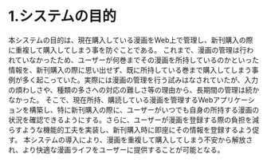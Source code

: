 # 1.システムの目的
本システムの目的は、現在購入している漫画をWeb上で管理し、新刊購入の際に重複して購入してしまう事を防ぐことである。
これまで、漫画の管理は行われていなかったため、ユーザーが何巻までその漫画を所持しているのかといった情報を、新刊購入の際に思い出せず、既に所持している巻まで購入してしまう事例が多く起こっていた。実際には漫画の管理を行う試みはなされていたが、入力の煩わしさや、種類の多さへの対応の難しさ等の理由から、長期間の管理は続かなかった。
そこで、現在所持、購読している漫画を管理するWebアプリケーションを構築し、特に新刊購入の際に、ユーザーがいつでも自身の所持する漫画の状況を確認できるようにする。さらに、ユーザーが漫画を登録する際の負担を減らすような機能的工夫を実装し、新刊購入時に即座にその情報を登録するよう促す。
本システムの導入により、漫画を重複して購入してしまう不安から解放され、より快適な漫画ライフをユーザーに提供することが可能となる。